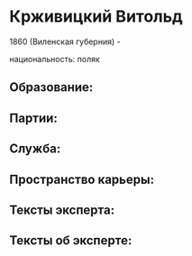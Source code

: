 # Крживицкий Витольд 
1860 (Виленская губерния)  - 

национальность: поляк

## Образование:
## Партии:
## Служба:
## Пространство карьеры:
## Тексты эксперта:
## Тексты об эксперте:
